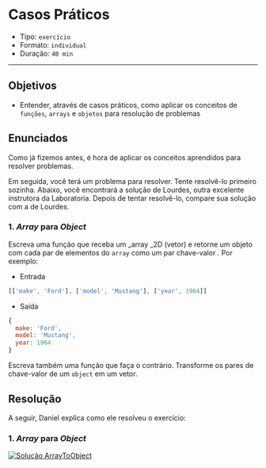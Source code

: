 # Casos Práticos

* Tipo: `exercício`
* Formato: `individual`
* Duração: `40 min`

***

## Objetivos

* Entender, através de casos práticos, como aplicar os conceitos de `funções`,
  `arrays` e `objetos` para resolução de problemas

## Enunciados

Como já fizemos antes, é hora de aplicar os conceitos aprendidos para resolver
problemas.

Em seguida, você terá um problema para resolver. Tente resolvê-lo primeiro
sozinha. Abaixo, você encontrará a solução de Lourdes, outra excelente
instrutora da Laboratoria. Depois de tentar resolvê-lo, compare sua solução com
a de Lourdes.

### 1. _Array_ para _Object_

Escreva uma função que receba um _array _2D \(vetor\) e retorne um objeto com
cada par de elementos do `array` como um par chave-valor . Por exemplo:

* Entrada

```js
[['make', 'Ford'], ['model', 'Mustang'], ['year', 1964]]
```

* Saída

```js
{
  make: 'Ford',
  model: 'Mustang',
  year: 1964
}
```

Escreva também uma função que faça o contrário. Transforme os pares de
chave-valor de um `object` em um vetor.

## Resolução

A seguir, Daniel explica como ele resolveu o exercício:

### 1. _Array_ para _Object_

[![Solu&#xE7;&#xE3;o ArrayToObject](https://img.youtube.com/vi/yQcNA41PMco/0.jpg)](https://www.youtube.com/watch?v=yQcNA41PMco)
